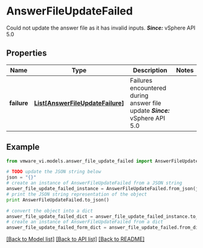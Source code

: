 # AnswerFileUpdateFailed

Could not update the answer file as it has invalid inputs.  ***Since:*** vSphere API 5.0 

## Properties
Name | Type | Description | Notes
------------ | ------------- | ------------- | -------------
**failure** | [**List[AnswerFileUpdateFailure]**](AnswerFileUpdateFailure.md) | Failures encountered during answer file update  ***Since:*** vSphere API 5.0  | 

## Example

```python
from vmware_vi.models.answer_file_update_failed import AnswerFileUpdateFailed

# TODO update the JSON string below
json = "{}"
# create an instance of AnswerFileUpdateFailed from a JSON string
answer_file_update_failed_instance = AnswerFileUpdateFailed.from_json(json)
# print the JSON string representation of the object
print AnswerFileUpdateFailed.to_json()

# convert the object into a dict
answer_file_update_failed_dict = answer_file_update_failed_instance.to_dict()
# create an instance of AnswerFileUpdateFailed from a dict
answer_file_update_failed_form_dict = answer_file_update_failed.from_dict(answer_file_update_failed_dict)
```
[[Back to Model list]](../README.md#documentation-for-models) [[Back to API list]](../README.md#documentation-for-api-endpoints) [[Back to README]](../README.md)


